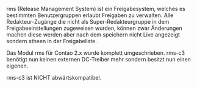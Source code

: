 rms (Release Management System) ist ein Freigabesystem, welches es bestimmten Benutzergruppen erlaubt Freigaben zu verwalten. Alle Redakteur-Zugänge die nicht als Super-Redakteurgruppe in dem Freigabeeinstellungen zugeweisen wurden, können zwar Änderungen machen diese werden aber nach dem speichern nicht Live angezeigt sondern stheen in der Freigabeliste.

Das Modul rms für Contao 2.x wurde komplett umgeschrieben. rms-c3 benötigt nun keinen externen DC-Treiber mehr sondern besitzt nun einen eigenen.

rms-c3 ist NICHT abwärtskompatibel.